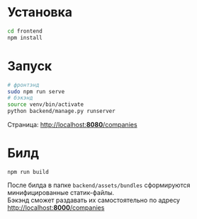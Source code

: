 # Установка
```bash
cd frontend
npm install
```

# Запуск
```bash
# фронтэнд
sudo npm run serve
# бэкэнд
source venv/bin/activate
python backend/manage.py runserver
```
Страница: [http://localhost:**8080**/companies](http://localhost:8080/companies)

# Билд
```
npm run build
```
После билда в папке `backend/assets/bundles` сформируются минифицированные статик-файлы.  
Бэкэнд сможет раздавать их самостоятельно по адресу [http://localhost:**8000**/companies](http://localhost:8000/companies)
